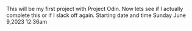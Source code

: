 This will be my first project with Project Odin. Now lets see if I actually complete this or if 
I slack off again. Starting date and time Sunday June 9,2023 12:36am